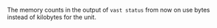 The memory counts in the output of `vast status` from now on use bytes
instead of kilobytes for the unit.
